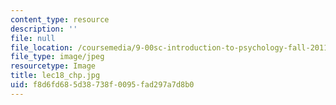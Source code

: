 ```yaml
---
content_type: resource
description: ''
file: null
file_location: /coursemedia/9-00sc-introduction-to-psychology-fall-2011/f8d6fd685d38738f0095fad297a7d8b0_lec18_chp.jpg
file_type: image/jpeg
resourcetype: Image
title: lec18_chp.jpg
uid: f8d6fd68-5d38-738f-0095-fad297a7d8b0
---
```

